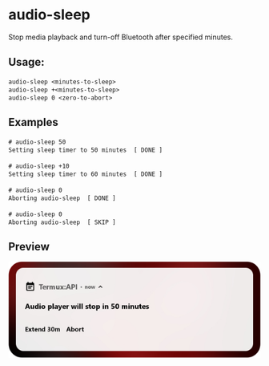 # audio-sleep
Stop media playback and turn-off Bluetooth after specified minutes.

## Usage:
```
audio-sleep <minutes-to-sleep>
audio-sleep +<minutes-to-sleep>
audio-sleep 0 <zero-to-abort>
```
## Examples
```
# audio-sleep 50
Setting sleep timer to 50 minutes  [ DONE ]

# audio-sleep +10
Setting sleep timer to 60 minutes  [ DONE ]

# audio-sleep 0
Aborting audio-sleep  [ DONE ]

# audio-sleep 0
Aborting audio-sleep  [ SKIP ]
```
## Preview
![audio-sleep](/doc/images/audio-sleep.png)
